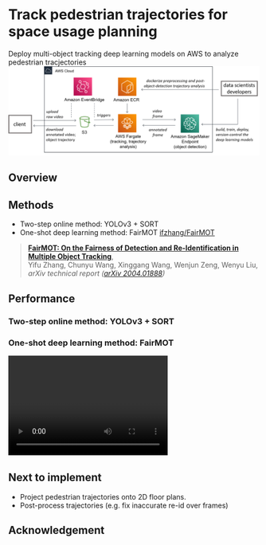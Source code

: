 # Track pedestrian trajectories for space usage planning
Deploy multi-object tracking deep learning models on AWS to analyze pedestrian tracjectories
![](assets/aws-service-architecture.png)

## Overview

## Methods
* Two-step online method: YOLOv3 + SORT
* One-shot deep learning method: FairMOT
[ifzhang/FairMOT](https://github.com/ifzhang/FairMOT)
> [**FairMOT: On the Fairness of Detection and Re-Identification in Multiple Object Tracking**](http://arxiv.org/abs/2004.01888),            
> Yifu Zhang, Chunyu Wang, Xinggang Wang, Wenjun Zeng, Wenyu Liu,        
> *arXiv technical report ([arXiv 2004.01888](http://arxiv.org/abs/2004.01888))*

## Performance
### Two-step online method: YOLOv3 + SORT

### One-shot deep learning method: FairMOT
<video src="assets/shopping-mall2-results-ct03dt03.mp4" width="320" height="200" controls preload></video>


## Next to implement
* Project pedestrian trajectories onto 2D floor plans.
* Post-process trajectories (e.g. fix inaccurate re-id over frames)

## Acknowledgement
